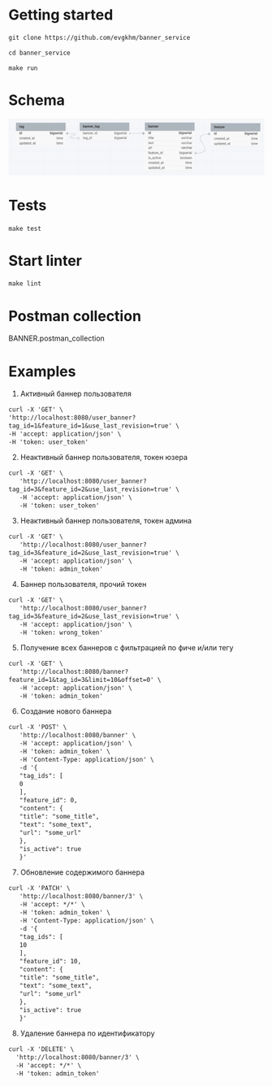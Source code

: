 # Getting started
```
git clone https://github.com/evgkhm/banner_service
```
```
cd banner_service
```
```
make run
```

# Schema
![Alt-текст](schema.png "Schema")

# Tests
`make test`

# Start linter
`make lint`

# Postman collection
BANNER.postman_collection

# Examples
1. Активный баннер пользователя
```
curl -X 'GET' \
'http://localhost:8080/user_banner?tag_id=1&feature_id=1&use_last_revision=true' \
-H 'accept: application/json' \
-H 'token: user_token'
```

2. Неактивный баннер пользователя, токен юзера
```
curl -X 'GET' \
   'http://localhost:8080/user_banner?tag_id=3&feature_id=2&use_last_revision=true' \
   -H 'accept: application/json' \
   -H 'token: user_token'
```

3. Неактивный баннер пользователя, токен админа
```
curl -X 'GET' \
   'http://localhost:8080/user_banner?tag_id=3&feature_id=2&use_last_revision=true' \
   -H 'accept: application/json' \
   -H 'token: admin_token'
```

4. Баннер пользователя, прочий токен
```
curl -X 'GET' \
   'http://localhost:8080/user_banner?tag_id=3&feature_id=2&use_last_revision=true' \
   -H 'accept: application/json' \
   -H 'token: wrong_token'
```
5. Получение всех баннеров с фильтрацией по фиче и/или тегу
```
curl -X 'GET' \
   'http://localhost:8080/banner?feature_id=1&tag_id=3&limit=10&offset=0' \
   -H 'accept: application/json' \
   -H 'token: admin_token'
```
6. Создание нового баннера
```
curl -X 'POST' \
   'http://localhost:8080/banner' \
   -H 'accept: application/json' \
   -H 'token: admin_token' \
   -H 'Content-Type: application/json' \
   -d '{
   "tag_ids": [
   0
   ],
   "feature_id": 0,
   "content": {
   "title": "some_title",
   "text": "some_text",
   "url": "some_url"
   },
   "is_active": true
   }'
```
7. Обновление содержимого баннера
```
curl -X 'PATCH' \
   'http://localhost:8080/banner/3' \
   -H 'accept: */*' \
   -H 'token: admin_token' \
   -H 'Content-Type: application/json' \
   -d '{
   "tag_ids": [
   10
   ],
   "feature_id": 10,
   "content": {
   "title": "some_title",
   "text": "some_text",
   "url": "some_url"
   },
   "is_active": true
   }'
```
8. Удаление баннера по идентификатору
```
curl -X 'DELETE' \
  'http://localhost:8080/banner/3' \
  -H 'accept: */*' \
  -H 'token: admin_token'
```